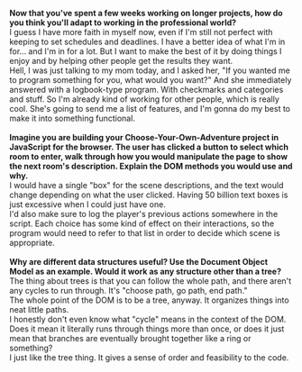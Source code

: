 **Now that you've spent a few weeks working on longer projects, how do you think you'll adapt to working in the professional world?**<br/>
I guess I have more faith in myself now, even if I'm still not perfect with keeping to set schedules and deadlines. I have a better idea of what I'm in for... and I'm in for a lot. But I want to make the best of it by doing things I enjoy and by helping other people get the results they want.<br/>
Hell, I was just talking to my mom today, and I asked her, "If you wanted me to program something for you, what would you want?" And she immediately answered with a logbook-type program. With checkmarks and categories and stuff. So I'm already kind of working for other people, which is really cool. She's going to send me a list of features, and I'm gonna do my best to make it into something functional.
<br/>
<br/>
**Imagine you are building your Choose-Your-Own-Adventure project in JavaScript for the browser. The user has clicked a button to select which room to enter, walk through how you would manipulate the page to show the next room's description. Explain the DOM methods you would use and why.**<br/>
I would have a single "box" for the scene descriptions, and the text would change depending on what the user clicked. Having 50 billion text boxes is just excessive when I could just have one.<br/>
I'd also make sure to log the player's previous actions somewhere in the script. Each choice has some kind of effect on their interactions, so the program would need to refer to that list in order to decide which scene is appropriate.
<br/>
<br/>
**Why are different data structures useful? Use the Document Object Model as an example. Would it work as any structure other than a tree?**<br/>
The thing about trees is that you can follow the whole path, and there aren't any cycles to run through. It's "choose path, go path, end path."<br/>
The whole point of the DOM is to be a tree, anyway. It organizes things into neat little paths.<br/>
I honestly don't even know what "cycle" means in the context of the DOM. Does it mean it literally runs through things more than once, or does it just mean that branches are eventually brought together like a ring or something?<br/>
I just like the tree thing. It gives a sense of order and feasibility to the code.
